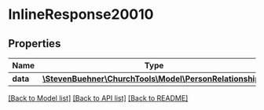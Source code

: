 # InlineResponse20010

## Properties
Name | Type | Description | Notes
------------ | ------------- | ------------- | -------------
**data** | [**\StevenBuehner\ChurchTools\Model\PersonRelationship[]**](PersonRelationship.md) |  | [optional] 

[[Back to Model list]](../../README.md#documentation-for-models) [[Back to API list]](../../README.md#documentation-for-api-endpoints) [[Back to README]](../../README.md)

